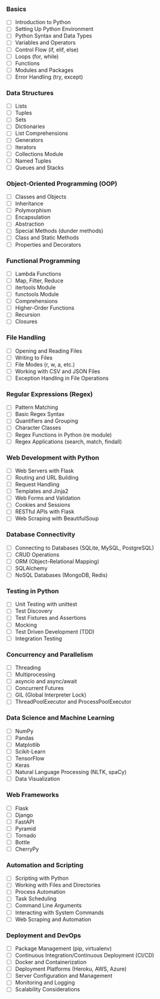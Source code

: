 ### Basics

- [ ] Introduction to Python
- [ ] Setting Up Python Environment
- [ ] Python Syntax and Data Types
- [ ] Variables and Operators
- [ ] Control Flow (if, elif, else)
- [ ] Loops (for, while)
- [ ] Functions
- [ ] Modules and Packages
- [ ] Error Handling (try, except)

### Data Structures

- [ ] Lists
- [ ] Tuples
- [ ] Sets
- [ ] Dictionaries
- [ ] List Comprehensions
- [ ] Generators
- [ ] Iterators
- [ ] Collections Module
- [ ] Named Tuples
- [ ] Queues and Stacks

### Object-Oriented Programming (OOP)

- [ ] Classes and Objects
- [ ] Inheritance
- [ ] Polymorphism
- [ ] Encapsulation
- [ ] Abstraction
- [ ] Special Methods (dunder methods)
- [ ] Class and Static Methods
- [ ] Properties and Decorators

### Functional Programming

- [ ] Lambda Functions
- [ ] Map, Filter, Reduce
- [ ] itertools Module
- [ ] functools Module
- [ ] Comprehensions
- [ ] Higher-Order Functions
- [ ] Recursion
- [ ] Closures

### File Handling

- [ ] Opening and Reading Files
- [ ] Writing to Files
- [ ] File Modes (r, w, a, etc.)
- [ ] Working with CSV and JSON Files
- [ ] Exception Handling in File Operations

### Regular Expressions (Regex)

- [ ] Pattern Matching
- [ ] Basic Regex Syntax
- [ ] Quantifiers and Grouping
- [ ] Character Classes
- [ ] Regex Functions in Python (re module)
- [ ] Regex Applications (search, match, findall)

### Web Development with Python

- [ ] Web Servers with Flask
- [ ] Routing and URL Building
- [ ] Request Handling
- [ ] Templates and Jinja2
- [ ] Web Forms and Validation
- [ ] Cookies and Sessions
- [ ] RESTful APIs with Flask
- [ ] Web Scraping with BeautifulSoup

### Database Connectivity

- [ ] Connecting to Databases (SQLite, MySQL, PostgreSQL)
- [ ] CRUD Operations
- [ ] ORM (Object-Relational Mapping)
- [ ] SQLAlchemy
- [ ] NoSQL Databases (MongoDB, Redis)

### Testing in Python

- [ ] Unit Testing with unittest
- [ ] Test Discovery
- [ ] Test Fixtures and Assertions
- [ ] Mocking
- [ ] Test Driven Development (TDD)
- [ ] Integration Testing

### Concurrency and Parallelism

- [ ] Threading
- [ ] Multiprocessing
- [ ] asyncio and async/await
- [ ] Concurrent Futures
- [ ] GIL (Global Interpreter Lock)
- [ ] ThreadPoolExecutor and ProcessPoolExecutor

### Data Science and Machine Learning

- [ ] NumPy
- [ ] Pandas
- [ ] Matplotlib
- [ ] Scikit-Learn
- [ ] TensorFlow
- [ ] Keras
- [ ] Natural Language Processing (NLTK, spaCy)
- [ ] Data Visualization

### Web Frameworks

- [ ] Flask
- [ ] Django
- [ ] FastAPI
- [ ] Pyramid
- [ ] Tornado
- [ ] Bottle
- [ ] CherryPy

### Automation and Scripting

- [ ] Scripting with Python
- [ ] Working with Files and Directories
- [ ] Process Automation
- [ ] Task Scheduling
- [ ] Command Line Arguments
- [ ] Interacting with System Commands
- [ ] Web Scraping and Automation

### Deployment and DevOps

- [ ] Package Management (pip, virtualenv)
- [ ] Continuous Integration/Continuous Deployment (CI/CD)
- [ ] Docker and Containerization
- [ ] Deployment Platforms (Heroku, AWS, Azure)
- [ ] Server Configuration and Management
- [ ] Monitoring and Logging
- [ ] Scalability Considerations
